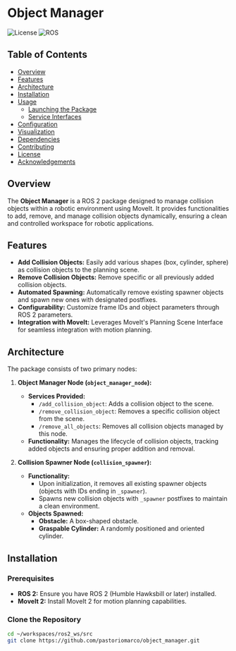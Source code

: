 # Object Manager

![License](https://img.shields.io/badge/license-Apache%202.0-blue.svg)
![ROS](https://img.shields.io/badge/ROS-2%20Humble-orange.svg)

## Table of Contents

- [Overview](#overview)
- [Features](#features)
- [Architecture](#architecture)
- [Installation](#installation)
- [Usage](#usage)
  - [Launching the Package](#launching-the-package)
  - [Service Interfaces](#service-interfaces)
- [Configuration](#configuration)
- [Visualization](#visualization)
- [Dependencies](#dependencies)
- [Contributing](#contributing)
- [License](#license)
- [Acknowledgements](#acknowledgements)

## Overview

The **Object Manager** is a ROS 2 package designed to manage collision objects within a robotic environment using MoveIt. It provides functionalities to add, remove, and manage collision objects dynamically, ensuring a clean and controlled workspace for robotic applications.

## Features

- **Add Collision Objects:** Easily add various shapes (box, cylinder, sphere) as collision objects to the planning scene.
- **Remove Collision Objects:** Remove specific or all previously added collision objects.
- **Automated Spawning:** Automatically remove existing spawner objects and spawn new ones with designated postfixes.
- **Configurability:** Customize frame IDs and object parameters through ROS 2 parameters.
- **Integration with MoveIt:** Leverages MoveIt's Planning Scene Interface for seamless integration with motion planning.

## Architecture

The package consists of two primary nodes:

1. **Object Manager Node (`object_manager_node`):**
   - **Services Provided:**
     - `/add_collision_object`: Adds a collision object to the scene.
     - `/remove_collision_object`: Removes a specific collision object from the scene.
     - `/remove_all_objects`: Removes all collision objects managed by this node.
   - **Functionality:** Manages the lifecycle of collision objects, tracking added objects and ensuring proper addition and removal.

2. **Collision Spawner Node (`collision_spawner`):**
   - **Functionality:**
     - Upon initialization, it removes all existing spawner objects (objects with IDs ending in `_spawner`).
     - Spawns new collision objects with `_spawner` postfixes to maintain a clean environment.
   - **Objects Spawned:**
     - **Obstacle:** A box-shaped obstacle.
     - **Graspable Cylinder:** A randomly positioned and oriented cylinder.

## Installation

### Prerequisites

- **ROS 2:** Ensure you have ROS 2 (Humble Hawksbill or later) installed.
- **MoveIt 2:** Install MoveIt 2 for motion planning capabilities.

### Clone the Repository

```bash
cd ~/workspaces/ros2_ws/src
git clone https://github.com/pastoriomarco/object_manager.git
